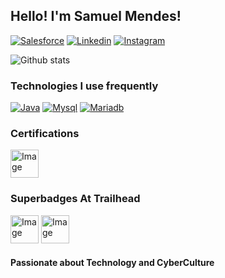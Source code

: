## Hello! I'm Samuel Mendes!

[![Salesforce](https://img.shields.io/badge/Salesforce-00A1E0?style=for-the-badge&logo=Salesforce&logoColor=white)](https://trailblazer.me/id/samuelmendespaulino) [![Linkedin](https://img.shields.io/badge/LinkedIn-0077B5?style=for-the-badge&logo=linkedin&logoColor=white)](https://www.linkedin.com/in/samuelmendespaulino/) [![Instagram](https://img.shields.io/badge/Instagram-E4405F?style=for-the-badge&logo=instagram&logoColor=white)](https://www.instagram.com/samuelmendespaulino/)

![Github stats](https://github-readme-stats.vercel.app/api?username=samuelmendespaulino&show_icons=true&theme=transparent)

### Technologies I use frequently

[![Java](https://img.shields.io/badge/Java-ED8B00?style=for-the-badge&logo=java&logoColor=white)]() [![Mysql](https://img.shields.io/badge/MySQL-00000F?style=for-the-badge&logo=mysql&logoColor=white)]() [![Mariadb](https://img.shields.io/badge/MariaDB-003545?style=for-the-badge&logo=mariadb&logoColor=white)]()

### Certifications

<img src="https://cdn.shopify.com/s/files/1/0299/9215/7283/products/DevOps-Essentials-Professional-Certificate-DEPC.png?v=1657290538" alt="Image" height="45" width="45">

### Superbadges At Trailhead

<img src="https://res.cloudinary.com/hy4kyit2a/f_auto,fl_lossy,q_70/learn/superbadges/superbadge_apex/2d3426c48dc056fd5c083ecb5cb66a56_badge.png" alt="Image" height="45" width="45"> <img src="https://res.cloudinary.com/hy4kyit2a/f_auto,fl_lossy,q_70/learn/superbadges/superbadge_process_automation/575dc4f610559227f8617cc4d08c5268_badge.png" alt="Image" height="45" width="45">

#### Passionate about Technology and CyberCulture

